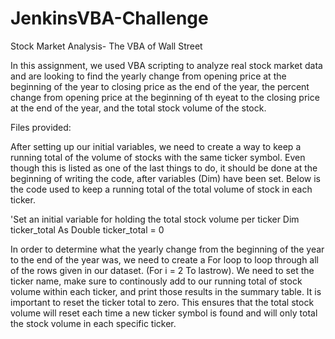 # JenkinsVBA-Challenge
Stock Market Analysis- The VBA of Wall Street

In this assignment, we used VBA scripting to analyze real stock market data and are looking to find the yearly change from opening price at the beginning of the year to closing price as the end of the year, the percent change from opening price at the beginning of th eyeat to the closing price at the end of the year, and the total stock volume of the stock. 

Files provided:


After setting up our initial variables, we need to create a way to keep a running total of the volume of stocks with the same ticker symbol. Even though this is listed as one of the last things to do, it should be done at the beginning of writing the code, after variables (Dim) have been set. Below is the code used to keep a running total of the total volume of stock in each ticker. 

'Set an initial variable for holding the total stock volume per ticker
Dim ticker_total As Double
    ticker_total = 0
    
In order to determine what the yearly change from the beginning of the year to the end of the year was, we need to create a For loop to loop through all of the rows given in our dataset. (For i = 2 To lastrow). We need to set the ticker name, make sure to continously add to our running total of stock volume within each ticker, and print those results in the summary table. It is important to reset the ticker total to zero. This ensures that the total stock volume will reset each time a new ticker symbol is found and will only total the stock volume in each specific ticker. 
    
    

